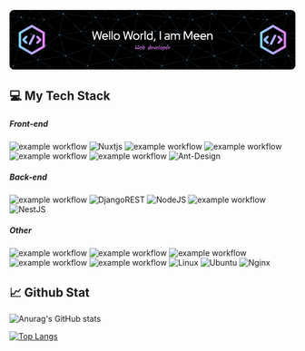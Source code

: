 <div align="left">

![Header](./github-header-image.png)
  
## 💻 My Tech Stack

##### Front-end
![example workflow](https://img.shields.io/badge/Vue.js-35495E?style=for-the-badge&logo=vue.js&logoColor=4FC08D)
![Nuxtjs](https://img.shields.io/badge/Nuxt-002E3B?style=for-the-badge&logo=nuxtdotjs&logoColor=#00DC82)
![example workflow](https://img.shields.io/badge/Angular-DD0031?style=for-the-badge&logo=angular&logoColor=white)
![example workflow](https://img.shields.io/badge/Tailwind_CSS-38B2AC?style=for-the-badge&logo=tailwind-css&logoColor=white)
![example workflow](https://img.shields.io/badge/Bootstrap-563D7C?style=for-the-badge&logo=bootstrap&logoColor=white)
![example workflow](https://img.shields.io/badge/Material--UI-0081CB?style=for-the-badge&logo=material-ui&logoColor=white)
![Ant-Design](https://img.shields.io/badge/-AntDesign-%230170FE?style=for-the-badge&logo=ant-design&logoColor=white)

##### Back-end
![example workflow](https://img.shields.io/badge/Django-092E20?style=for-the-badge&logo=django&logoColor=white)
![DjangoREST](https://img.shields.io/badge/DJANGO-REST-ff1709?style=for-the-badge&logo=django&logoColor=white&color=ff1709&labelColor=gray)
![NodeJS](https://img.shields.io/badge/node.js-6DA55F?style=for-the-badge&logo=node.js&logoColor=white)
![example workflow](https://img.shields.io/badge/Express.js-404D59?style=for-the-badge)
![NestJS](https://img.shields.io/badge/nestjs-%23E0234E.svg?style=for-the-badge&logo=nestjs&logoColor=white)

##### Other
![example workflow](https://img.shields.io/badge/MongoDB-4EA94B?style=for-the-badge&logo=mongodb&logoColor=white)
![example workflow](https://img.shields.io/badge/PostgreSQL-316192?style=for-the-badge&logo=postgresql&logoColor=white)
![example workflow](https://img.shields.io/badge/Sequelize-52B0E7?style=for-the-badge&logo=Sequelize&logoColor=white)
![example workflow](https://img.shields.io/badge/Prisma-3982CE?style=for-the-badge&logo=Prisma&logoColor=white)
![example workflow](https://img.shields.io/badge/docker-%230db7ed.svg?style=for-the-badge&logo=docker&logoColor=white)
![Linux](https://img.shields.io/badge/Linux-FCC624?style=for-the-badge&logo=linux&logoColor=black)
![Ubuntu](https://img.shields.io/badge/Ubuntu-E95420?style=for-the-badge&logo=ubuntu&logoColor=white)
![Nginx](https://img.shields.io/badge/nginx-%23009639.svg?style=for-the-badge&logo=nginx&logoColor=white)


## 📈 Github Stat

![Anurag's GitHub stats](https://github-readme-stats.vercel.app/api?username=Meen-Anusak&show_icons=true&theme=vue)

[![Top Langs](https://github-readme-stats.vercel.app/api/top-langs/?username=Meen-Anusak&layout=compact)](https://github.com/anuraghazra/github-readme-stats)


</div> 

